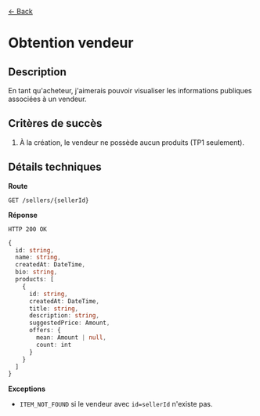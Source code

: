 [← Back](../README.md)

# Obtention vendeur

## Description

En tant qu'acheteur, j'aimerais pouvoir visualiser les informations publiques associées à un vendeur.

## Critères de succès

1. À la création, le vendeur ne possède aucun produits (TP1 seulement).

## Détails techniques

**Route**

```
GET /sellers/{sellerId}
```

**Réponse**

```
HTTP 200 OK
```

```ts
{
  id: string,
  name: string,
  createdAt: DateTime,
  bio: string,
  products: [
    {
      id: string,
      createdAt: DateTime,
      title: string,
      description: string,
      suggestedPrice: Amount,
      offers: {
        mean: Amount | null,
        count: int
      }
    }
  ]
}
```

**Exceptions**

- `ITEM_NOT_FOUND` si le vendeur avec `id=sellerId` n'existe pas.
